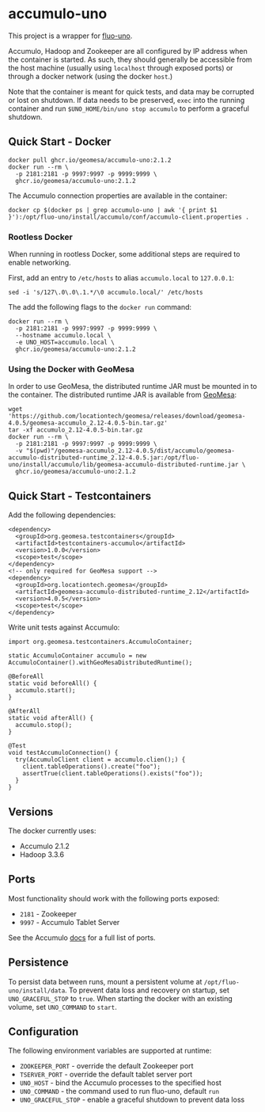 # accumulo-uno

This project is a wrapper for [fluo-uno](https://github.com/apache/fluo-uno).

Accumulo, Hadoop and Zookeeper are all configured by IP address when the container is started. As such, they should
generally be accessible from the host machine (usually using `localhost` through exposed ports) or through a docker
network (using the docker `host`.)

Note that the container is meant for quick tests, and data may be corrupted or lost on shutdown. If data needs to be
preserved, `exec` into the running container and run `$UNO_HOME/bin/uno stop accumulo` to perform a graceful shutdown.

## Quick Start - Docker

    docker pull ghcr.io/geomesa/accumulo-uno:2.1.2
    docker run --rm \
      -p 2181:2181 -p 9997:9997 -p 9999:9999 \
      ghcr.io/geomesa/accumulo-uno:2.1.2

The Accumulo connection properties are available in the container:

    docker cp $(docker ps | grep accumulo-uno | awk '{ print $1 }'):/opt/fluo-uno/install/accumulo/conf/accumulo-client.properties .

### Rootless Docker

When running in rootless Docker, some additional steps are required to enable networking.

First, add an entry to `/etc/hosts` to alias `accumulo.local` to `127.0.0.1`:

    sed -i 's/127\.0\.0\.1.*/\0 accumulo.local/' /etc/hosts

The add the following flags to the `docker run` command:

    docker run --rm \
      -p 2181:2181 -p 9997:9997 -p 9999:9999 \
      --hostname accumulo.local \
      -e UNO_HOST=accumulo.local \
      ghcr.io/geomesa/accumulo-uno:2.1.2

### Using the Docker with GeoMesa

In order to use GeoMesa, the distributed runtime JAR must be mounted in to the container. The distributed runtime
JAR is available from [GeoMesa](https://github.com/locationtech/geomesa/releases):

    wget 'https://github.com/locationtech/geomesa/releases/download/geomesa-4.0.5/geomesa-accumulo_2.12-4.0.5-bin.tar.gz'
    tar -xf accumulo_2.12-4.0.5-bin.tar.gz
    docker run --rm \
      -p 2181:2181 -p 9997:9997 -p 9999:9999 \
      -v "$(pwd)"/geomesa-accumulo_2.12-4.0.5/dist/accumulo/geomesa-accumulo-distributed-runtime_2.12-4.0.5.jar:/opt/fluo-uno/install/accumulo/lib/geomesa-accumulo-distributed-runtime.jar \
      ghcr.io/geomesa/accumulo-uno:2.1.2

## Quick Start - Testcontainers

Add the following dependencies:

    <dependency>
      <groupId>org.geomesa.testcontainers</groupId>
      <artifactId>testcontainers-accumulo</artifactId>
      <version>1.0.0</version>
      <scope>test</scope>
    </dependency>
    <!-- only required for GeoMesa support -->
    <dependency>
      <groupId>org.locationtech.geomesa</groupId>
      <artifactId>geomesa-accumulo-distributed-runtime_2.12</artifactId>
      <version>4.0.5</version>
      <scope>test</scope>
    </dependency>

Write unit tests against Accumulo:

    import org.geomesa.testcontainers.AccumuloContainer;

    static AccumuloContainer accumulo = new AccumuloContainer().withGeoMesaDistributedRuntime();
    
    @BeforeAll
    static void beforeAll() {
      accumulo.start();
    }
    
    @AfterAll
    static void afterAll() {
      accumulo.stop();
    }

    @Test
    void testAccumuloConnection() {
      try(AccumuloClient client = accumulo.clien();) {
        client.tableOperations().create("foo");
        assertTrue(client.tableOperations().exists("foo"));
      }
    }
    
## Versions

The docker currently uses:

* Accumulo 2.1.2
* Hadoop 3.3.6

## Ports

Most functionality should work with the following ports exposed:

* `2181` - Zookeeper
* `9997` - Accumulo Tablet Server

See the Accumulo [docs](https://accumulo.apache.org/docs/2.x/administration/in-depth-install#network) for a full list of ports.

## Persistence

To persist data between runs, mount a persistent volume at `/opt/fluo-uno/install/data`. To prevent data loss
and recovery on startup, set `UNO_GRACEFUL_STOP` to `true`. When starting the docker with an existing volume,
set `UNO_COMMAND` to `start`. 

## Configuration

The following environment variables are supported at runtime:

* `ZOOKEEPER_PORT` - override the default Zookeeper port
* `TSERVER_PORT` - override the default tablet server port
* `UNO_HOST` - bind the Accumulo processes to the specified host
* `UNO_COMMAND` - the command used to run fluo-uno, default `run`
* `UNO_GRACEFUL_STOP` - enable a graceful shutdown to prevent data loss

